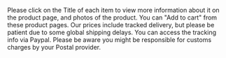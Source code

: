 Please click on the Title of each item to view more information about it on the product page, and photos of the product. You can "Add to cart" from these product pages. Our prices include tracked delivery, but please be patient due to some global shipping delays. You can access the tracking info via Paypal. Please be aware you might be responsible for customs charges by your Postal provider.